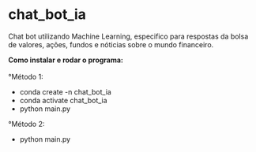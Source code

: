 # chat_bot_ia
Chat bot utilizando Machine Learning, especifico para respostas da bolsa de valores, ações, fundos e nóticias sobre o mundo financeiro.

<strong>Como instalar e rodar o programa:</strong><br><br>
°Método 1:<br>
- conda create -n chat_bot_ia<br>
- conda activate chat_bot_ia<br>
- python main.py<br>

°Método 2:<br>
- python main.py<br>

